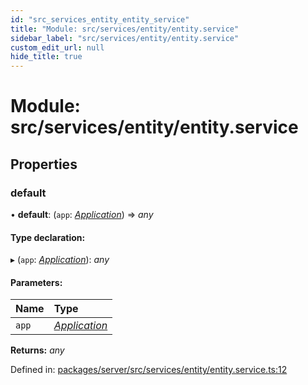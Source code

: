 ```yaml
---
id: "src_services_entity_entity_service"
title: "Module: src/services/entity/entity.service"
sidebar_label: "src/services/entity/entity.service"
custom_edit_url: null
hide_title: true
---
```


# Module: src/services/entity/entity.service

## Properties

### default

• **default**: (`app`: [*Application*](src_declarations.md#application)) => *any*

#### Type declaration:

▸ (`app`: [*Application*](src_declarations.md#application)): *any*

#### Parameters:

Name | Type |
:------ | :------ |
`app` | [*Application*](src_declarations.md#application) |

**Returns:** *any*

Defined in: [packages/server/src/services/entity/entity.service.ts:12](https://github.com/xr3ngine/xr3ngine/blob/66a84a950/packages/server/src/services/entity/entity.service.ts#L12)
